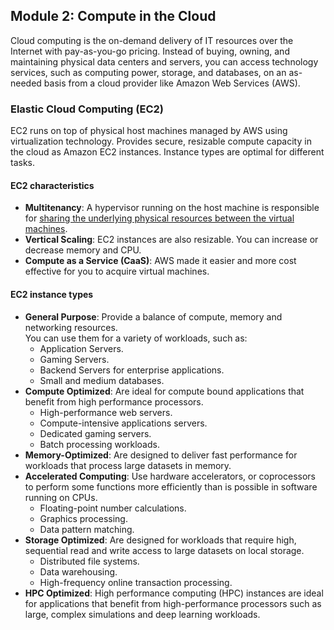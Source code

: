 ## Module 2: Compute in the Cloud
Cloud computing is the on-demand delivery of IT resources over the Internet with pay-as-you-go pricing. Instead of buying, owning, and maintaining physical data centers and servers, you can access technology services, such as computing power, storage, and databases, on an as-needed basis from a cloud provider like Amazon Web Services (AWS).

### Elastic Cloud Computing (EC2)
EC2 runs on top of physical host machines managed by AWS using virtualization technology. Provides secure, resizable compute capacity in the cloud as Amazon EC2 instances. Instance types are optimal for different tasks.

#### EC2 characteristics
* **Multitenancy**: A hypervisor running on the host machine is responsible for <ins>sharing the underlying physical resources between the virtual machines</ins>.  
* **Vertical Scaling**: EC2 instances are also resizable. You can increase or decrease memory and CPU.  
* **Compute as a Service (CaaS)**: AWS made it easier and more cost effective for you to acquire virtual machines.

#### EC2 instance types
* **General Purpose**: Provide a balance of compute, memory and networking resources.  
You can use them for a variety of workloads, such as: 
    * Application Servers.
    * Gaming Servers.
    * Backend Servers for enterprise applications.
    * Small and medium databases.
* **Compute Optimized**: Are ideal for compute bound applications that benefit from high performance processors.  
  * High-performance web servers.
  * Compute-intensive applications servers.
  * Dedicated gaming servers.
  * Batch processing workloads.
* **Memory-Optimized**: Are designed to deliver fast performance for workloads that process large datasets in memory.
* **Accelerated Computing**: Use hardware accelerators, or coprocessors to perform some functions more efficiently than is possible in software running on CPUs.
  * Floating-point number calculations.
  * Graphics processing.
  * Data pattern matching.
* **Storage Optimized**: Are designed for workloads that require high, sequential read and write access to large datasets on local storage.
  * Distributed file systems.
  * Data warehousing.
  * High-frequency online transaction processing.
* **HPC Optimized**: High performance computing (HPC) instances are ideal for applications that benefit from high-performance processors such as large, complex simulations and deep learning workloads.
